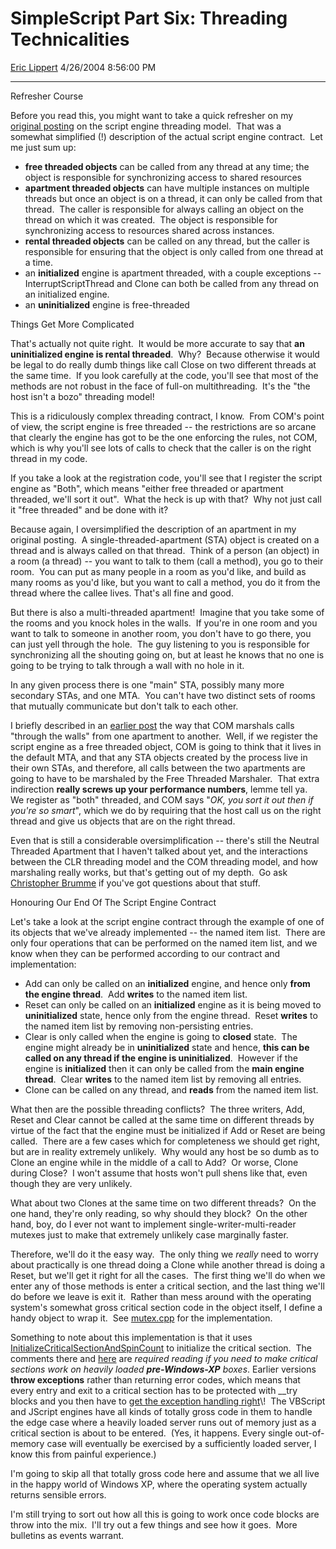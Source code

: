 # SimpleScript Part Six: Threading Technicalities

[Eric Lippert](https://social.msdn.microsoft.com/profile/Eric%20Lippert) 4/26/2004 8:56:00 PM

-----

 

Refresher Course 

Before you read this, you might want to take a quick refresher on my [original posting](/ericlippert/archive/2003/09/18/53041.aspx "http://blogs.msdn.com/ericlippert/archive/2003/09/18/53041.aspx") on the script engine threading model.  That was a somewhat simplified (\!) description of the actual script engine contract.  Let me just sum up: 

  - **free threaded objects** can be called from any thread at any time; the object is responsible for synchronizing access to shared resources
  - **apartment threaded objects** can have multiple instances on multiple threads but once an object is on a thread, it can only be called from that thread.  The caller is responsible for always calling an object on the thread on which it was created.  The object is responsible for synchronizing access to resources shared across instances.
  - **rental threaded objects** can be called on any thread, but the caller is responsible for ensuring that the object is only called from one thread at a time.
  - an **initialized** engine is apartment threaded, with a couple exceptions -- InterruptScriptThread and Clone can both be called from any thread on an initialized engine.
  - an **uninitialized** engine is free-threaded

Things Get More Complicated 

That's actually not quite right.  It would be more accurate to say that **an** **uninitialized engine is rental threaded**.  Why?  Because otherwise it would be legal to do really dumb things like call Close on two different threads at the same time.  If you look carefully at the code, you'll see that most of the methods are not robust in the face of full-on multithreading.  It's the "the host isn't a bozo" threading model\! 

This is a ridiculously complex threading contract, I know.  From COM's point of view, the script engine is free threaded -- the restrictions are so arcane that clearly the engine has got to be the one enforcing the rules, not COM, which is why you'll see lots of calls to check that the caller is on the right thread in my code. 

If you take a look at the registration code, you'll see that I register the script engine as "Both", which means "either free threaded or apartment threaded, we'll sort it out".  What the heck is up with that?  Why not just call it "free threaded" and be done with it? 

Because again, I oversimplified the description of an apartment in my original posting.  A single-threaded-apartment (STA) object is created on a thread and is always called on that thread.  Think of a person (an object) in a room (a thread) -- you want to talk to them (call a method), you go to their room.  You can put as many people in a room as you'd like, and build as many rooms as you'd like, but you want to call a method, you do it from the thread where the callee lives. That's all fine and good. 

But there is also a multi-threaded apartment\!  Imagine that you take some of the rooms and you knock holes in the walls.  If you're in one room and you want to talk to someone in another room, you don't have to go there, you can just yell through the hole.  The guy listening to you is responsible for synchronizing all the shouting going on, but at least he knows that no one is going to be trying to talk through a wall with no hole in it.  

In any given process there is one "main" STA, possibly many more secondary STAs, and one MTA.  You can't have two distinct sets of rooms that mutually communicate but don't talk to each other. 

I briefly described in an [earlier post](http://weblogs.asp.net/ericlippert/archive/2003/09/18/53050.aspx "http://weblogs.asp.net/ericlippert/archive/2003/09/18/53050.aspx") the way that COM marshals calls "through the walls" from one apartment to another.  Well, if we register the script engine as a free threaded object, COM is going to think that it lives in the default MTA, and that any STA objects created by the process live in their own STAs, and therefore, all calls between the two apartments are going to have to be marshaled by the Free Threaded Marshaler.  That extra indirection **really screws up your performance numbers**, lemme tell ya.  We register as "both" threaded, and COM says "*OK, you sort it out then if you're so smart*", which we do by requiring that the host call us on the right thread and give us objects that are on the right thread.  

Even that is still a considerable oversimplification -- there's still the Neutral Threaded Apartment that I haven't talked about yet, and the interactions between the CLR threading model and the COM threading model, and how marshaling really works, but that's getting out of my depth.  Go ask [Christopher Brumme](/cbrumme "http://blogs.msdn.com/cbrumme") if you've got questions about that stuff. 

Honouring Our End Of The Script Engine Contract 

Let's take a look at the script engine contract through the example of one of its objects that we've already implemented -- the named item list.  There are only four operations that can be performed on the named item list, and we know when they can be performed according to our contract and implementation: 

  - Add can only be called on an **initialized** engine, and hence only **from the engine thread**.  Add **writes** to the named item list.
  - Reset can only be called on an **initialized** engine as it is being moved to **uninitialized** state, hence only from the engine thread.  Reset **writes** to the named item list by removing non-persisting entries.
  - Clear is only called when the engine is going to **closed** state.  The engine might already be in **uninitialized** state and hence, **this can be called on any thread if the engine is uninitialized**.  However if the engine is **initialized** then it can only be called from the **main engine thread**.  Clear **writes** to the named item list by removing all entries.
  - Clone can be called on any thread, and **reads** from the named item list.

What then are the possible threading conflicts?  The three writers, Add, Reset and Clear cannot be called at the same time on different threads by virtue of the fact that the engine must be initialized if Add or Reset are being called.  There are a few cases which for completeness we should get right, but are in reality extremely unlikely.  Why would any host be so dumb as to Clone an engine while in the middle of a call to Add?  Or worse, Clone during Close?  I won't assume that hosts won't pull shens like that, even though they are very unlikely. 

What about two Clones at the same time on two different threads?  On the one hand, they're only reading, so why should they block?  On the other hand, boy, do I ever not want to implement single-writer-multi-reader mutexes just to make that extremely unlikely case marginally faster.  

Therefore, we'll do it the easy way.  The only thing we *really* need to worry about practically is one thread doing a Clone while another thread is doing a Reset, but we'll get it right for all the cases.  The first thing we'll do when we enter any of those methods is enter a critical section, and the last thing we'll do before we leave is exit it.  Rather than mess around with the operating system's somewhat gross critical section code in the object itself, I define a handy object to wrap it.  See [mutex.cpp](http://weblogs.asp.net/ericlippert/articles/116364.aspx "http://weblogs.asp.net/ericlippert/articles/116364.aspx") for the implementation. 

Something to note about this implementation is that it uses [InitializeCriticalSectionAndSpinCount](http://msdn.microsoft.com/library/default.asp?url=/library/en-us/dllproc/base/initializecriticalsectionandspincount.asp "http://msdn.microsoft.com/library/default.asp?url=/library/en-us/dllproc/base/initializecriticalsectionandspincount.asp") to initialize the critical section.  The comments there and [here](http://msdn.microsoft.com/library/default.asp?url=/library/en-us/dllproc/base/initializecriticalsection.asp "http://msdn.microsoft.com/library/default.asp?url=/library/en-us/dllproc/base/initializecriticalsection.asp") are *required reading if you need to make critical sections work on heavily loaded **pre-Windows-XP** boxes*. Earlier versions **throw exceptions** rather than returning error codes, which means that every entry and exit to a critical section has to be protected with \_\_try blocks and you then have to [get the exception handling right](http://weblogs.asp.net/oldnewthing/archive/2004/04/22/118161.aspx "http://weblogs.asp.net/oldnewthing/archive/2004/04/22/118161.aspx")\!  The VBScript and JScript engines have all kinds of totally gross code in them to handle the edge case where a heavily loaded server runs out of memory just as a critical section is about to be entered.  (Yes, it happens. Every single out-of-memory case will eventually be exercised by a sufficiently loaded server, I know this from painful experience.) 

I'm going to skip all that totally gross code here and assume that we all live in the happy world of Windows XP, where the operating system actually returns sensible errors. 

I'm still trying to sort out how all this is going to work once code blocks are throw into the mix.  I'll try out a few things and see how it goes.  More bulletins as events warrant.

